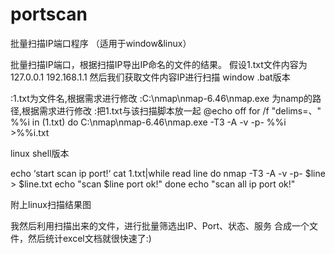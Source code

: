 # portscan
批量扫描IP端口程序 （适用于window&amp;linux）


批量扫描IP端口，根据扫描IP导出IP命名的文件的结果。
假设1.txt文件内容为
127.0.0.1
192.168.1.1
然后我们获取文件内容IP进行扫描
window .bat版本

:1.txt为文件名,根据需求进行修改
:C:\nmap\nmap-6.46\nmap.exe 为namp的路径,根据需求进行修改
:把1.txt与该扫描脚本放一起
@echo off
for /f "delims=、" %%i in (1.txt) do C:\nmap\nmap-6.46\nmap.exe -T3 -A
-v -p- %%i >%%i.txt

linux shell版本

echo ‘start scan ip port!‘
cat 1.txt|while read line
do
        nmap -T3 -A -v -p- $line > $line.txt
        echo "scan $line port ok!"
done
echo "scan all ip port ok!"

附上linux扫描结果图

我然后利用扫描出来的文件，进行批量筛选出IP、Port、状态、服务 合成一个文件，然后统计excel文档就很快速了:)

